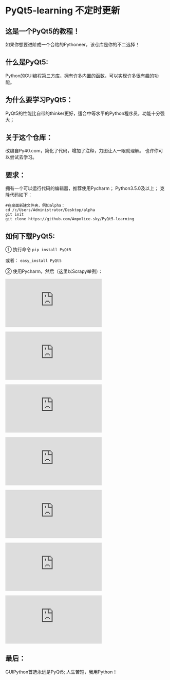 # PyQt5-learning 不定时更新


## 这是一个PyQt5的教程！
如果你想要进阶成一个合格的Pythoneer，该仓库是你的不二选择！


## 什么是PyQt5:
Python的GUI编程第三方库，拥有许多内置的函数，可以实现许多很有趣的功能。


## 为什么要学习PyQt5：
PyQt5的性能比自带的thinker更好，适合中等水平的Python程序员，功能十分强大；


## 关于这个仓库：
改编自Py40.com，简化了代码，增加了注释，力图让人一眼就理解。
也许你可以尝试去学习。


## 要求：
拥有一个可以运行代码的编辑器，推荐使用Pycharm；
Python3.5.0及以上；
克隆代码如下：
```
#在桌面新建文件夹，例如alpha：
cd /c/Users/Administrator/Desktop/alpha
git init
git clone https://github.com/Ampolice-sky/PyQt5-learning
```

## 如何下载PyQt5:
① 执行命令
    ```
    pip install PyQt5
    ```

或者：
    ```
    easy_install PyQt5
    ```

② 使用Pycharm，然后（这里以Scrapy举例）：

![Markdown](https://jingyan.baidu.com/album/37bce2beddaa115002f3a284.html?picindex=2)

![Markdown](https://jingyan.baidu.com/album/37bce2beddaa115002f3a284.html?picindex=3)

![Markdown](https://jingyan.baidu.com/album/37bce2beddaa115002f3a284.html?picindex=4)

![Markdown](https://jingyan.baidu.com/album/37bce2beddaa115002f3a284.html?picindex=5)

![Markdown](https://jingyan.baidu.com/album/37bce2beddaa115002f3a284.html?picindex=6)

![Markdown](https://jingyan.baidu.com/album/37bce2beddaa115002f3a284.html?picindex=7)

![Markdown](https://jingyan.baidu.com/album/37bce2beddaa115002f3a284.html?picindex=8)


## 最后：
GUIPython首选永远是PyQt5;
人生苦短，我用Python！
